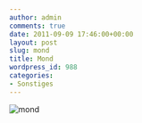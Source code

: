 ```yaml
---
author: admin
comments: true
date: 2011-09-09 17:46:00+00:00
layout: post
slug: mond
title: Mond
wordpress_id: 988
categories:
- Sonstiges
---
```


![mond](https://andydunkel.net/assets/uploads/2011/09/mond.jpg)
